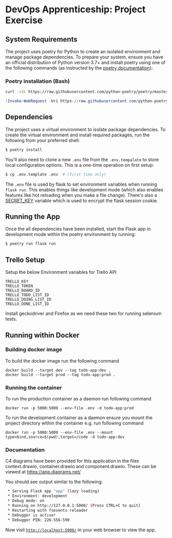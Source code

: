 # DevOps Apprenticeship: Project Exercise

## System Requirements

The project uses poetry for Python to create an isolated environment and manage package dependencies. To prepare your system, ensure you have an official distribution of Python version 3.7+ and install poetry using one of the following commands (as instructed by the [poetry documentation](https://python-poetry.org/docs/#system-requirements)):

### Poetry installation (Bash)

```bash
curl -sSL https://raw.githubusercontent.com/python-poetry/poetry/master/get-poetry.py | python
```

```powershell
(Invoke-WebRequest -Uri https://raw.githubusercontent.com/python-poetry/poetry/master/get-poetry.py -UseBasicParsing).Content | python
```

## Dependencies

The project uses a virtual environment to isolate package dependencies. To create the virtual environment and install required packages, run the following from your preferred shell:

```bash
$ poetry install
```

You'll also need to clone a new `.env` file from the `.env.tempalate` to store local configuration options. This is a one-time operation on first setup:

```bash
$ cp .env.template .env  # (first time only)
```

The `.env` file is used by flask to set environment variables when running `flask run`. This enables things like development mode (which also enables features like hot reloading when you make a file change). There's also a [SECRET_KEY](https://flask.palletsprojects.com/en/1.1.x/config/#SECRET_KEY) variable which is used to encrypt the flask session cookie.

## Running the App

Once the all dependencies have been installed, start the Flask app in development mode within the poetry environment by running:
```bash
$ poetry run flask run
```

## Trello Setup
Setup the below Environment variables for Trello API
```
TRELLO_KEY
TRELLO_TOKEN
TRELLO_BOARD_ID
TRELLO_TODO_LIST_ID
TRELLO_DOING_LIST_ID
TRELLO_DONE_LIST_ID
```

Install geckodriver and Firefox as we need these two for running selenium tests.


## Running within Docker

### Building docker image
To build the docker image run the following command

```
docker build --target dev --tag todo-app:dev .
docker build --target prod --tag todo-app:prod .
```

### Running the container

To run the production container as a daemon run following command
```
docker run -p 5000:5000 --env-file .env -d todo-app:prod
```

To run the development container as a daemon ensure you mount the project directory within the container e.g. run following command
```
docker run -p 5000:5000 --env-file .env --mount type=bind,source=$(pwd),target=/code -d todo-app:dev
```

### Documentation

C4 diagrams have been provided for this application in the files context.drawio, container.drawio and component.drawio.
These can be viewed at https://app.diagrams.net/


You should see output similar to the following:
```bash
 * Serving Flask app "app" (lazy loading)
 * Environment: development
 * Debug mode: on
 * Running on http://127.0.0.1:5000/ (Press CTRL+C to quit)
 * Restarting with fsevents reloader
 * Debugger is active!
 * Debugger PIN: 226-556-590
```
Now visit [`http://localhost:5000/`](http://localhost:5000/) in your web browser to view the app.